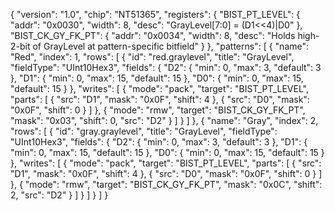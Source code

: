{
  "version": "1.0",
  "chip": "NT51365",
  "registers": {
    "BIST_PT_LEVEL": { "addr": "0x0030", "width": 8, "desc": "GrayLevel[7:0] = (D1<<4)|D0" },
    "BIST_CK_GY_FK_PT": { "addr": "0x0034", "width": 8, "desc": "Holds high-2-bit of GrayLevel at pattern-specific bitfield" }
  },
  "patterns": [
    {
      "name": "Red",
      "index": 1,
      "rows": [
        {
          "id": "red.graylevel",
          "title": "GrayLevel",
          "fieldType": "UInt10Hex3",
          "fields": {
            "D2": { "min": 0, "max": 3,  "default": 3 },
            "D1": { "min": 0, "max": 15, "default": 15 },
            "D0": { "min": 0, "max": 15, "default": 15 }
          },
          "writes": [
            {
              "mode": "pack",
              "target": "BIST_PT_LEVEL",
              "parts": [
                { "src": "D1", "mask": "0x0F", "shift": 4 },
                { "src": "D0", "mask": "0x0F", "shift": 0 }
              ]
            },
            {
              "mode": "rmw",
              "target": "BIST_CK_GY_FK_PT",
              "mask":  "0x03",
              "shift": 0,
              "src":   "D2"
            }
          ]
        }
      ]
    },
    {
      "name": "Gray",
      "index": 2,
      "rows": [
        {
          "id": "gray.graylevel",
          "title": "GrayLevel",
          "fieldType": "UInt10Hex3",
          "fields": {
            "D2": { "min": 0, "max": 3,  "default": 3 },
            "D1": { "min": 0, "max": 15, "default": 15 },
            "D0": { "min": 0, "max": 15, "default": 15 }
          },
          "writes": [
            {
              "mode": "pack",
              "target": "BIST_PT_LEVEL",
              "parts": [
                { "src": "D1", "mask": "0x0F", "shift": 4 },
                { "src": "D0", "mask": "0x0F", "shift": 0 }
              ]
            },
            {
              "mode": "rmw",
              "target": "BIST_CK_GY_FK_PT",
              "mask":  "0x0C",
              "shift": 2,
              "src":   "D2"
            }
          ]
        }
      ]
    }
  ]
}